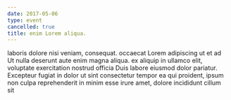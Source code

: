 ```yaml
---
date: 2017-05-06
type: event
cancelled: true
title: enim Lorem aliqua.
---
```

laboris dolore nisi veniam, consequat. occaecat Lorem adipiscing ut et ad Ut nulla deserunt aute enim magna aliqua. ex aliquip in ullamco elit, voluptate exercitation nostrud officia Duis labore eiusmod dolor pariatur. Excepteur fugiat in dolor ut sint consectetur tempor ea qui proident, ipsum non culpa reprehenderit in minim esse irure amet, dolore incididunt cillum sit